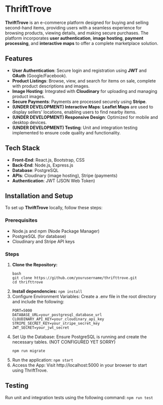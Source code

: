 # ThriftTrove

**ThriftTrove** is an e-commerce platform designed for buying and selling second-hand items, providing users with a seamless experience for browsing products, viewing details, and making secure purchases. The platform incorporates **user authentication**, **image hosting**, **payment processing**, and **interactive maps** to offer a complete marketplace solution.

## Features

- **User Authentication**: Secure login and registration using **JWT** and **OAuth** (Google/Facebook).
- **Product Listings**: Browse, view, and search for items on sale, complete with product descriptions and images.
- **Image Hosting**: Integrated with **Cloudinary** for uploading and managing product images.
- **Secure Payments**: Payments are processed securely using **Stripe**.
- **(UNDER DEVELOPMENT)  Interactive Maps**: **Leaflet Maps** are used to display sellers' locations, enabling users to find nearby items.
- **(UNDER DEVELOPMENT)  Responsive Design**: Optimized for mobile and desktop devices.
- **(UNDER DEVELOPMENT) Testing**: Unit and integration testing implemented to ensure code quality and functionality.

## Tech Stack

- **Front-End**: React.js, Bootstrap, CSS
- **Back-End**: Node.js, Express.js
- **Database**: PostgreSQL
- **APIs**: Cloudinary (image hosting), Stripe (payments)
- **Authentication**: JWT (JSON Web Token)

## Installation and Setup

To set up **ThriftTrove** locally, follow these steps:

### Prerequisites
- Node.js and npm (Node Package Manager)
- PostgreSQL (for database)
- Cloudinary and Stripe API keys

### Steps

1. **Clone the Repository:**
   ```
   bash
   git clone https://github.com/yourusername/thrifttrove.git
   cd thrifttrove
   ```
2. **Install dependencies:**
   ```npm install```
3. Configure Environment Variables: Create a .env file in the root directory and include the following:
   ```
   PORT=5000
   DATABASE_URL=your_postgresql_database_url
   CLOUDINARY_API_KEY=your_cloudinary_api_key
   STRIPE_SECRET_KEY=your_stripe_secret_key
   JWT_SECRET=your_jwt_secret
   ```
4. Set Up the Database: Ensure PostgreSQL is running and create the necessary tables. (NOT CONFIGURED YET SORRY)
   ```
   npm run migrate
   ```
5. Run the application:
   ```npm start```
6. Access the App: Visit http://localhost:5000 in your browser to start using ThriftTrove.

## Testing
Run unit and integration tests using the following command:
```npm run test```

